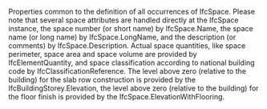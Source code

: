 Properties common to the definition of all occurrences of IfcSpace. Please note that several space attributes are handled directly at the IfcSpace instance, the space number (or short name) by IfcSpace.Name, the space name (or long name) by IfcSpace.LongName, and the description (or comments) by IfcSpace.Description. Actual space quantities, like space perimeter, space area and space volume are provided by IfcElementQuantity, and space classification according to national building code by IfcClassificationReference. The level above zero (relative to the building) for the slab row construction is provided by the IfcBuildingStorey.Elevation, the level above zero (relative to the building) for the floor finish is provided by the IfcSpace.ElevationWithFlooring.
